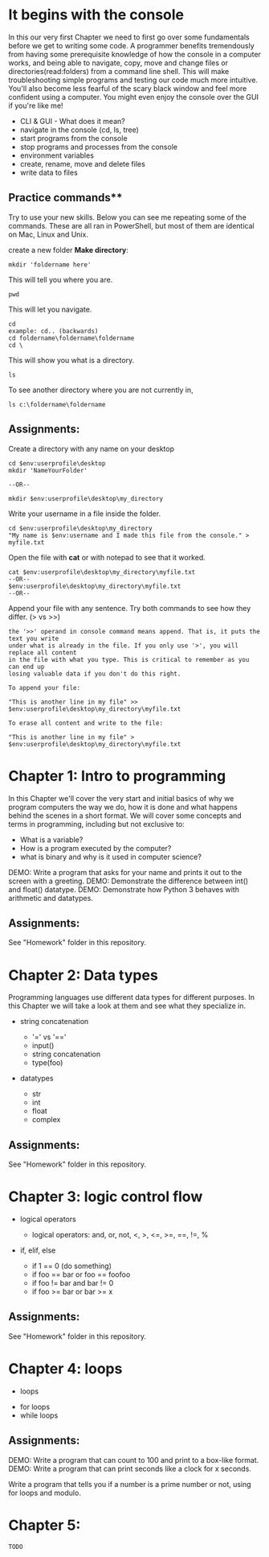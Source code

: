 
# It begins with the console

In this our very first Chapter we need to first go over some fundamentals before
we get to writing some code. A programmer benefits tremendously from having some
prerequisite knowledge of how the console in a computer works, and being able to
navigate, copy, move and change files or directories(read:folders) from a
command line shell. This will make troubleshooting simple programs and testing
our code much more intuitive. You'll also become less fearful of the scary black
window and feel more confident using a computer. You might even enjoy the console
over the GUI if you're like me! 

* CLI & GUI - What does it mean?
* navigate in the console (cd, ls, tree)
* start programs from the console
* stop programs and processes from the console
* environment variables
* create, rename, move and delete files
* write data to files

## Practice commands**
Try to use your new skills. Below you can see me repeating some of the commands.
These are all ran in PowerShell, but most of them are identical on Mac, Linux and Unix.

create a new folder **Make directory**:
	
	mkdir 'foldername here'

This will tell you where you are.

	pwd

This will let you navigate. 

	cd
	example: cd.. (backwards)
	cd foldername\foldername\foldername
	cd \ 

This will show you what is a directory. 

	ls

To see another directory where you are not currently in,

	ls c:\foldername\foldername

	
## Assignments:

Create a directory with any name on your desktop
	
	cd $env:userprofile\desktop
	mkdir 'NameYourFolder'

	--OR--

	mkdir $env:userprofile\desktop\my_directory

Write your username in a file inside the folder.
	
	cd $env:userprofile\desktop\my_directory
	"My name is $env:username and I made this file from the console." > myfile.txt

Open the file with **cat** or with notepad to see that it worked.

	cat $env:userprofile\desktop\my_directory\myfile.txt
	--OR--
	$env:userprofile\desktop\my_directory\myfile.txt
	--OR--

Append your file with any sentence. Try both commands to see how they differ. (> vs >>)

	the '>>' operand in console command means append. That is, it puts the text you write
	under what is already in the file. If you only use '>', you will replace all content
	in the file with what you type. This is critical to remember as you can end up
	losing valuable data if you don't do this right. 

	To append your file:

	"This is another line in my file" >> $env:userprofile\desktop\my_directory\myfile.txt

	To erase all content and write to the file:

	"This is another line in my file" > $env:userprofile\desktop\my_directory\myfile.txt


# Chapter 1: Intro to programming
	
In this Chapter we'll cover the very start and initial basics of why we program
computers the way we do, how it is done and what happens behind the scenes in a
short format. We will cover some concepts and terms in programming, including but
not exclusive to: 
   
* What is a variable? 
* How is a program executed by the computer?
* what is binary and why is it used in computer science?

DEMO: Write a program that asks for your name and prints it out to the screen with a greeting.
DEMO: Demonstrate the difference between int() and float() datatype. 
DEMO: Demonstrate how Python 3 behaves with arithmetic and datatypes.


## Assignments:
See "Homework" folder in this repository.


# Chapter 2: Data types

Programming languages use different data types for different purposes.
In this Chapter we will take a look at them and see what they specialize in.

* string concatenation
	- '=' vs '=='
	- input()
	- string concatenation
	- type(foo)

* datatypes
	- str
	- int
	- float
	- complex


## Assignments:
See "Homework" folder in this repository.


# Chapter 3: logic control flow

* logical operators
	- logical operators:
	and, or, not, <, >, <=, >=, ==, !=, %

* if, elif, else
	- if 1 == 0 (do something)
	- if foo == bar or foo == foofoo
	- if foo != bar and bar != 0
	- if foo >= bar or bar >= x

## Assignments:
See "Homework" folder in this repository.


# Chapter 4: loops

* loops
- for loops
- while loops

## Assignments:

DEMO: Write a program that can count to 100 and print to a box-like format.
DEMO: Write a program that can print seconds like a clock for x seconds.

Write a program that tells you if a number is a prime number or not, using for loops and modulo.

# Chapter 5: 

	TODO